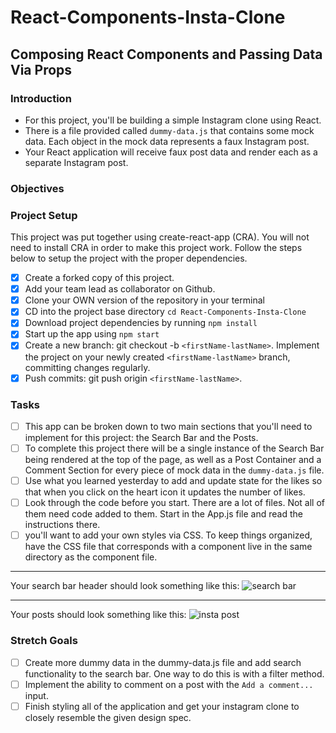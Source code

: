 # React-Components-Insta-Clone

## Composing React Components and Passing Data Via Props

### **Introduction**

- For this project, you'll be building a simple Instagram clone using React.
- There is a file provided called `dummy-data.js` that contains some mock data. Each object in the mock data represents a faux Instagram post.
- Your React application will receive faux post data and render each as a separate Instagram post.

### **Objectives**

### **Project Setup**

This project was put together using create-react-app (CRA). You will not need to install CRA in order to make this project work. Follow the steps below to setup the project with the proper dependencies.

- [x]  Create a forked copy of this project.
- [x]  Add your team lead as collaborator on Github.
- [x]  Clone your OWN version of the repository in your terminal
- [x]  CD into the project base directory `cd React-Components-Insta-Clone`
- [x]  Download project dependencies by running `npm install`
- [x]  Start up the app using `npm start`
- [x]  Create a new branch: git checkout -b `<firstName-lastName>`. Implement the project on your newly created `<firstName-lastName>` branch, committing changes regularly.
- [x]  Push commits: git push origin `<firstName-lastName>`.

### **Tasks**

- [ ]  This app can be broken down to two main sections that you'll need to implement for this project: the Search Bar and the Posts.
- [ ]  To complete this project there will be a single instance of the Search Bar being rendered at the top of the page, as well as a Post Container and a Comment Section for every piece of mock data in the `dummy-data.js` file.
- [ ]  Use what you learned yesterday to add and update state for the likes so that when you click on the heart icon it updates the number of likes.
- [ ]  Look through the code before you start. There are a lot of files. Not all of them need code added to them.
Start in the App.js file and read the instructions there.
- [ ]  you'll want to add your own styles via CSS. To keep things organized, have the CSS file that corresponds with a component live in the same directory as the component file.

---

Your search bar header should look something like this:
![search bar](/assets/ig_search_bar.png)

---

Your posts should look something like this:
![insta post](/assets/ig_post.png)


### Stretch Goals

- [ ]  Create more dummy data in the dummy-data.js file and add search functionality to the search bar. One way to do this is with a filter method.
- [ ]  Implement the ability to comment on a post with the `Add a comment...` input.
- [ ]  Finish styling all of the application and get your instagram clone to closely resemble the given design spec.
